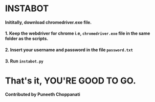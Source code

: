 # INSTABOT
#### Inititally, download chromedriver.exe file.

#### 1. Keep the webdriver for chrome i.e, ```chromedriver.exe``` file in the same folder as the scripts.

#### 2. Insert your username and password in the file ```password.txt```

#### 3. Run ```instabot.py```

# That's it, YOU'RE GOOD TO GO.

#### Contributed by Puneeth Choppanati
